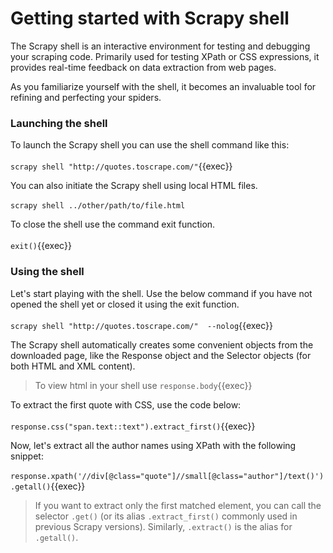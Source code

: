 # Getting started with Scrapy shell

The Scrapy shell is an interactive environment for testing and debugging your scraping code. Primarily used for testing XPath or CSS expressions, it provides real-time feedback on data extraction from web pages.

As you familiarize yourself with the shell, it becomes an invaluable tool for refining and perfecting your spiders.

### Launching the shell
To launch the Scrapy shell you can use the shell command like this:
<br>
<br>
`scrapy shell "http://quotes.toscrape.com/"`{{exec}}

You can also initiate the Scrapy shell using local HTML files. 
<br>
<br>
`scrapy shell ../other/path/to/file.html`

To close the shell use the command exit function.
<br>
<br>
`exit()`{{exec}}

### Using the shell
Let's start playing with the shell. Use the below command if you have not opened the shell yet or closed it using the exit function.
<br>
<br>
`scrapy shell "http://quotes.toscrape.com/"  --nolog`{{exec}}

The Scrapy shell automatically creates some convenient objects from the downloaded page, like the Response object and the Selector objects (for both HTML and XML content).

> To view html in your shell use `response.body`{{exec}}

To extract the first quote with CSS, use the code below:
<br>
<br>
`response.css("span.text::text").extract_first()`{{exec}}

Now, let's extract all the author names using XPath with the following snippet:
<br>
<br>
`response.xpath('//div[@class="quote"]//small[@class="author"]/text()').getall()`{{exec}}

> If you want to extract only the first matched element, you can call the selector `.get()` (or its alias `.extract_first()` commonly used in previous Scrapy versions). Similarly, `.extract()` is the alias for `.getall()`.
